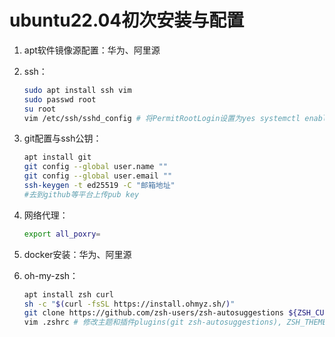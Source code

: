 # ubuntu22.04初次安装与配置

1. apt软件镜像源配置：华为、阿里源

2. ssh：
   
   ```bash
   sudo apt install ssh vim 
   sudo passwd root 
   su root 
   vim /etc/ssh/sshd_config # 将PermitRootLogin设置为yes systemctl enable ssh systemctl start ssh
   ```

3. git配置与ssh公钥：
   
   ```bash
   apt install git
   git config --global user.name ""
   git config --global user.email ""
   ssh-keygen -t ed25519 -C "邮箱地址"
   #去到github等平台上传pub key
   ```

4. 网络代理：
   
   ```bash
   export all_poxry=
   ```

5. docker安装：华为、阿里源

6. oh-my-zsh：
   
   ```bash
   apt install zsh curl
   sh -c "$(curl -fsSL https://install.ohmyz.sh/)"
   git clone https://github.com/zsh-users/zsh-autosuggestions ${ZSH_CUSTOM:-~/.oh-my-zsh/custom}/plugins/zsh-autosuggestions
   vim .zshrc # 修改主题和插件plugins(git zsh-autosuggestions), ZSH_THEME="af-magic"
   ```
